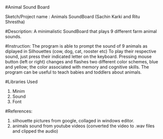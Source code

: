#Animal Sound Board

Sketch/Project name : Animals SoundBoard (Sachin Karki and Ritu Shrestha)

#Description: A minimalistic SoundBoard that plays 9 different farm animal sounds.

#Instruction: The program is able to prompt the sound of 9 animals as diplayed in Silhouettes (cow, dog, cat, rooster etc) 
To play their respective sound, just press their indicated letter on the keyboard. 
Pressing mouse button (left or right) changes and flashes two different color schemes, blue and yellow; the color associated
with memory and cognitive skills. The program can be useful to teach babies and toddlers about animals.

#Libraries Used
1) Minim
2) Sound
3) Font

#References:
1) silhouette pictures from google, collaged in windows editor.
2) animals sound from youtube videos (converted the video to .wav  files and clipped the audio)
